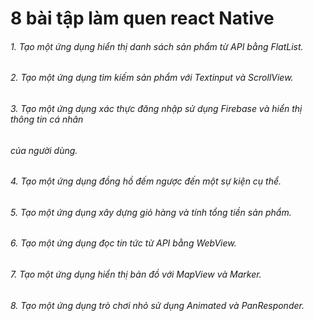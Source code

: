 # 8 bài tập làm quen react Native 
###### 1. Tạo một ứng dụng hiển thị danh sách sản phẩm từ API bằng FlatList.
###### 2. Tạo một ứng dụng tìm kiếm sản phẩm với Textinput và ScrollView.
###### 3. Tạo một ứng dụng xác thực đăng nhập sử dụng Firebase và hiển thị thông tin cá nhân
######  của người dùng.
###### 4. Tạo một ứng dụng đồng hồ đếm ngược đến một sự kiện cụ thể.
###### 5. Tạo một ứng dụng xây dựng giỏ hàng và tính tổng tiền sản phẩm.
###### 6. Tạo một ứng dụng đọc tin tức từ API bằng WebView.
###### 7. Tạo một ứng dụng hiển thị bản đồ với MapView và Marker.
###### 8. Tạo một ứng dụng trò chơi nhỏ sử dụng Animated và PanResponder.



